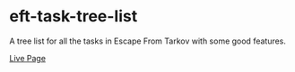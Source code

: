 # eft-task-tree-list
A tree list for all the tasks in Escape From Tarkov with some good features.


[Live Page](https://karo-yousefi.github.io/eft-task-tree-list/)

